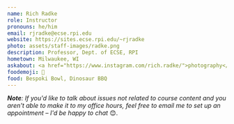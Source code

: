 ```yaml
---
name: Rich Radke
role: Instructor
pronouns: he/him
email: rjradke@ecse.rpi.edu
website: https://sites.ecse.rpi.edu/~rjradke
photo: assets/staff-images/radke.png
description: Professor, Dept. of ECSE, RPI 
hometown: Milwaukee, WI
askabout: <a href="https://www.instagram.com/rich.radke/">photography</a> :camera:, board games, logic puzzles, glassworking
foodemoji: 🍜
food: Bespoki Bowl, Dinosaur BBQ
---
```


<i><b>Note</b>: If you'd like to talk about issues not related to course content and you aren't able to make it to my office hours, feel free to email me to set up an appointment – I'd be happy to chat </i>😊.
